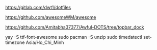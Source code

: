 https://gitlab.com/dwt1/dotfiles

https://github.com/awesomeWM/awesome

https://github.com/Amitabha37377/Awful-DOTS/tree/topbar_dock

 yay -S ttf-font-awesome
 sudo pacman -S unzip
sudo timedatectl set-timezone Asia/Ho_Chi_Minh
